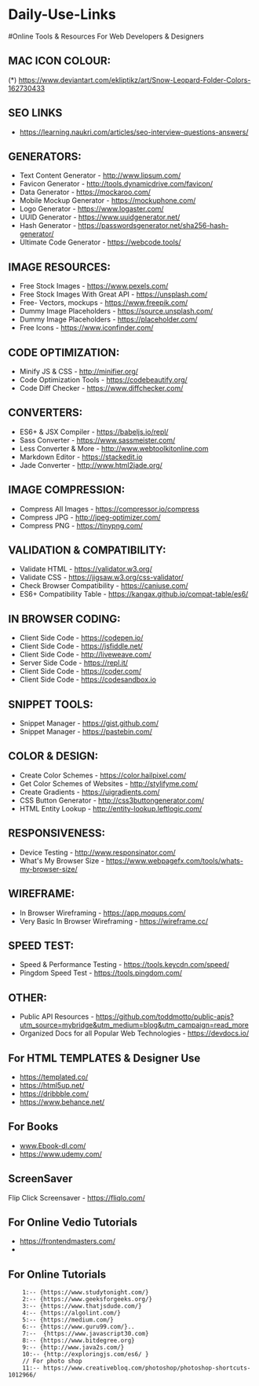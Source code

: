 # Daily-Use-Links

#Online Tools & Resources For Web Developers & Designers
## MAC ICON COLOUR:
(*) https://www.deviantart.com/ekliptikz/art/Snow-Leopard-Folder-Colors-162730433

## SEO LINKS
* https://learning.naukri.com/articles/seo-interview-questions-answers/

## GENERATORS:
* Text Content Generator - http://www.lipsum.com/
* Favicon Generator - http://tools.dynamicdrive.com/favicon/		
* Data Generator - https://mockaroo.com/						
* Mobile Mockup Generator - https://mockuphone.com/
* Logo Generator - https://www.logaster.com/
* UUID Generator - https://www.uuidgenerator.net/
* Hash Generator - https://passwordsgenerator.net/sha256-hash-generator/
* Ultimate Code Generator - https://webcode.tools/

## IMAGE RESOURCES:
* Free Stock Images - https://www.pexels.com/
* Free Stock Images With Great API - https://unsplash.com/
* Free- Vectors, mockups - https://www.freepik.com/
* Dummy Image Placeholders - https://source.unsplash.com/
* Dummy Image Placeholders - https://placeholder.com/
* Free Icons - https://www.iconfinder.com/

## CODE OPTIMIZATION:
* Minify JS & CSS - http://minifier.org/
* Code Optimization Tools - https://codebeautify.org/
* Code Diff Checker - https://www.diffchecker.com/

## CONVERTERS:
* ES6+ & JSX Compiler - https://babeljs.io/repl/
* Sass Converter - https://www.sassmeister.com/ 		  
* Less Converter & More - http://www.webtoolkitonline.com   
* Markdown Editor - https://stackedit.io
* Jade Converter - http://www.html2jade.org/

## IMAGE COMPRESSION:
* Compress All Images - https://compressor.io/compress
* Compress JPG - http://jpeg-optimizer.com/
* Compress PNG - https://tinypng.com/

## VALIDATION & COMPATIBILITY:
* Validate HTML - https://validator.w3.org/
* Validate CSS - https://jigsaw.w3.org/css-validator/
* Check Browser Compatibility - https://caniuse.com/
* ES6+ Compatibility Table - https://kangax.github.io/compat-table/es6/

## IN BROWSER CODING:
* Client Side Code - https://codepen.io/
* Client Side Code - https://jsfiddle.net/
* Client Side Code - http://liveweave.com/
* Server Side Code - https://repl.it/
* Client Side Code - https://coder.com/
* Client Side Code - https://codesandbox.io

## SNIPPET TOOLS:
* Snippet Manager - https://gist.github.com/
* Snippet Manager - https://pastebin.com/

## COLOR & DESIGN:
* Create Color Schemes - https://color.hailpixel.com/
* Get Color Schemes of Websites - http://stylifyme.com/
* Create Gradients - https://uigradients.com/
* CSS Button Generator - http://css3buttongenerator.com/
* HTML Entity Lookup - http://entity-lookup.leftlogic.com/

## RESPONSIVENESS:
* Device Testing - http://www.responsinator.com/
* What's My Browser Size - https://www.webpagefx.com/tools/whats-my-browser-size/

## WIREFRAME:
* In Browser Wireframing - https://app.moqups.com/
* Very Basic In Browser Wireframing - https://wireframe.cc/

## SPEED TEST:
* Speed & Performance Testing - https://tools.keycdn.com/speed/
* Pingdom Speed Test - https://tools.pingdom.com/

## OTHER:
* Public API Resources - https://github.com/toddmotto/public-apis?utm_source=mybridge&utm_medium=blog&utm_campaign=read_more
* Organized Docs for all Popular Web Technologies - https://devdocs.io/

## For HTML TEMPLATES & Designer Use
* https://templated.co/
* https://html5up.net/
* https://dribbble.com/
* https://www.behance.net/


## For Books
*  www.Ebook-dl.com/
*  https://www.udemy.com/

## ScreenSaver  
Flip Click Screensaver - https://fliqlo.com/
## For Online Vedio Tutorials
* https://frontendmasters.com/
*

## For Online Tutorials

        1:-- {https://www.studytonight.com/}
        2:-- {https://www.geeksforgeeks.org/}
        3:-- {https://www.thatjsdude.com/}
        4:-- {https://algolint.com/}
        5:-- {https://medium.com/}
        6:-- {https://www.guru99.com/}..
        7:--  {https://www.javascript30.com}
        8:-- {https://www.bitdegree.org}
        9:-- {http://www.java2s.com/}
        10:-- {http://exploringjs.com/es6/ }
        // For photo shop
        11:-- https://www.creativebloq.com/photoshop/photoshop-shortcuts-1012966/

